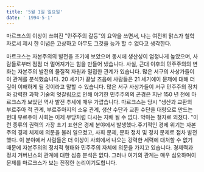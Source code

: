 ```yaml
---
title: '5월 1일 일요일'
date: ' 1994-5-1'
---
```

마르크스의 이상이 쓰여진 "민주주의 갈등"의 요약을 쓰면서, 나는 여전히 맑스가 철학자로서 제시 한 이념은 고상하고 아무도 그것을 능가 할 수 없다고 생각한다.

마르크스는 자본주의의 발전을 초기에 보았으며 동시에 생산성이 엄청나게 높았으며, 사람들로부터 점점 더 멀어져가는 힘을 만들어 냈습니다. 사실, 근대 이후의 민주주의의 변화는 자본주의 발전의 물질적 자원과 밀접한 관계가 있습니다. 많은 서구의 사상가들이이 관계를 분석했습니다. 20 세기가 끝날 즈음에 사람들은 21 세기에이 문제에 대해 더 깊이 이해하게 될 것이라고 말할 수 있습니다. 많은 서구 사상가들이 서구 민주주의 정치와 강력한 과학 기술의 엇갈림으로 인해 야기한 민주주의의 곤경은 지난 150 년 전에 마르크스가 보았던 역사 발전 추세에 매우 가깝습니다. 마르크스는 당시 "생산과 교환의 부르주아 적 관계, 부르주아지의 소유 관계, 생산 수단과 교환 수단을 대량으로 만드는 현대 부르주아 사회는 이제 무당처럼 다시는 지배 될 수 없다. 악마는 철자로 외쳤다. "이런 종류의 권력의 가장 초기 표현은 경제 분야에서 발생했다.주기적인 경제 위기는 자본주의 경제 체제에 의문을 불러 일으켰고, 사회 문제, 문화 정치 및 정치 문제로 점차 발전했다. 이 분야에서 사람들은 더 이상이 사회에서 나오는 강력한 세력에 대처할 수 없기 때문에 자본주의의 정치적 형태와 민주주의 자체에 의문을 가지고 있습니다. 경제력과 정치 거버넌스의 관계에 대한 심층 분석은 없다. 그러나 여기의 관계는 매우 심오하며이 문제를 마르크스가 보는 진정한 논리이기도합니다.

